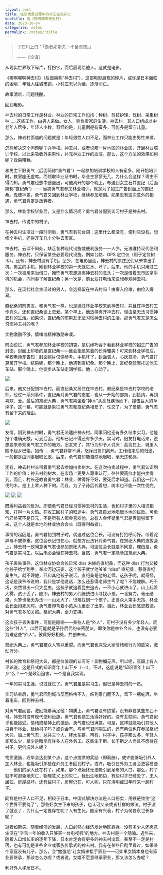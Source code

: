 ```yaml
---
layout: post
title: 经济发展过程中的村庄生死存亡
subtitle: 看《哪啊哪啊神去村》
data: 2023-10-04
categories: notes
permalink: /notes/:title
---
```


> 子在川上曰：「逝者如斯夫！不舍晝夜。」
> 
> ——《论语》


从现实世界取下碎片，打扮它，而后展现给他人。这就是电影。

《哪啊哪啊神去村》（后面简称“神去村”），这部电影展现的碎片，或许是日本面临的困境：年轻人往城市跑，小村庄无以为继，逐渐消亡。

故事清新，问题残酷。

回到电影。

神去村的日常工作是林业。林业的日常工作包括：种树、剪枝护理、伐树、采集树种……这些工作，由男人来做。女人，则负责家庭生活。神去村，其人口组成以中老年人居多，年轻人少数。奇怪的是，儿童倒是有蛮多，可能多是留守儿童。

那么，神去村面临的问题就是：年轻男性人口不足，而林业工作只能由男性来做。

怎样解决这个问题呢？办学校。神去村，或者说那一片地区的林业区，开展林业培训学校，以此来吸收外来男性，补充林业工作的血液。那么，这个方法的效果如何呢？效果糟糕。

和男主平野勇气（后面简称“勇气君”）一起参加培训学校的人有蛮多。刚开始培训时，教室座无虚席。而领取毕业证书时，毕业生寥寥无几。为什么会这样？理由不得而知。勇气君也想中途退出，可他离开的那个晚上，却遇到女主石井直纪（后面简称“直纪桑”）——当初勇气君参加林业培训，就是为了招生广告封面上的直纪桑。鬼使神差，勇气君又回到林业学校，继续参加培训。如果没有这次意外的相遇，勇气君肯定是放弃者。

那么，林业学校毕业后，又是什么情况呢？勇气君分配到实习村子是神去村。

神去村，传说中的村子。

在神去村生活过一段时间后，勇气君有句台词：这里什么都没有，便利店没有。想修个手机，还得开车几十分钟去市区。

神去村，云深不知处，缺乏各种现代设施或便利服务——人少，无法维持现代便利服务。神去村，只保留某些必要现代设施，例如公路、GPS 定位仪（用于定位树木）。还有，神去村没有手机。至少，在电影里面，神去村的原住民们从未拿出手机。男主的手机，刚到林业学校的第一天就进水、坏了。后来，他的手机只用过三次：一次被用来当借口，掩饰勇气君想逃离神去村的念头；一次是借着去市区拿手机的机会，向同事了解直纪桑；另一次是，前女友打电话来说想参观神去村。

那么，在现代社会生活过的男人，会选择留在神去村吗？由奢入俭难，由俭入奢易。

直纪桑的前男友，和勇气君一样，也是通过林业学校来到神去村，并且在神去村工作许久，还和直纪桑谈上恋爱。某个早上，他选择离开神去村，理由是无法习惯神去村的生活。如果说，直纪桑的前男友无法习惯神去村的生活，那勇气君又是怎么习惯神去村的呢？

实物激励不够，情绪或精神激励来凑。

前面说过，勇气君参加林业学校的初衷，是机缘巧合下看到林业学校的招生广告的封面，封面上印着的是直纪桑——谁会拒绝笑着的长泽雅美！可来到林业学校后，学校老师却告知：封面照片仅供参考。手机坏了，封面骗人，心灰意冷，勇气君打算离开学校。结果呢，那个晚上，他遇到直纪桑。那个晚上，直纪桑骑摩托送他去车站。那个晚上，他徒步从车站走回学校。他，心动了。

![](https://user-images.githubusercontent.com/115197878/273102604-5127110b-39f2-4a30-b382-7a0d2bcabda1.png)

后来，他又分配到神去村，而直纪桑又居住在神去村。直纪桑是神去村学校的老师。经过一系列事件，直纪桑对勇气君的态度，也从一开始的鄙夷，到接纳，再到喜欢、爱。最后的祭祀大典，勇气君乘坐着“神木”从高处疾驰而下，撞击巨大的草垛子。这一幕，可能就是象征勇气君和直纪桑相爱了、性交了。为了爱情，勇气君有留下来的理由。

![](https://user-images.githubusercontent.com/115197878/273100135-45fbc90b-35d6-4705-83de-d74563279f81.png)

友情。刚到神去村时，勇气君无法适应神去村。同事问他还有多久结束实习，他能报个准确天数。可到后面，他却已记不得还有多少天。实习时，旧友打电话来，说想要来参观勇气君工作的地方。旧友来了，其行为却令人讨厌：高高在上，城里人瞧不起乡巴佬，猎奇……勇气君非常不满，怒斥旧友们离开。工作结束后的归途，一般都是由同事起唱民歌，后来，勇气君却能自然地起唱，毫无违和感。

还有，神去村村长带着勇气君去参加拍卖树木。在这次拍卖过程中，勇气君认识到工作的价值：神去村的树木，在市场上更受人尊重认可，往往要高价才能拍卖得到。而且，村长还教育勇气君：林业，做得好不好，要死后才知道。我们这一代人伐的木，是上上辈人种下的。而且，为了子孙后代着想，树木也不能一次性伐完。

![](https://user-images.githubusercontent.com/115197878/273102484-a352ed2c-47cf-458c-a579-554297df2ecd.png)
![](https://user-images.githubusercontent.com/115197878/273102784-43ceda70-095d-433e-a23b-eb533cf0edc6.png)
![](https://user-images.githubusercontent.com/115197878/273102821-172f423e-8732-4cc4-818b-b2ca2b94d359.png)

既得利益者的反对。即便勇气君已经习惯神去村的生活，也和村子里的人相识相知、打得一片火热。在收工回村子的归途中，勇气君自发地唱起本地的民歌。可勇气君终究不是日元，不是所有人都会喜欢他，总有人会怀疑勇气君是否能够留下来，这个人就是本地的林业协会会长（既得利益者）。

事情的起因是，勇气君初到村子时，偶遇过这位会长，可没有打招呼问好。带着诧异与不被尊重，这位会长记恨在心，就想方设法针对勇气君。在祭祀大典的选拔会上，神去村一致同意勇气君也参加祭祀大典，可这位会长就是不同意，理由是，勇气君是实习生，以后未必会留在神去村。当然，勇气君一定能参加祭祀大典。

孩子丢失事件。这位林业协会会长日常 diss 未嫁的直纪桑，而这种 diss 行为又被他孙子给学到手。某次河边玩耍，这个孩子就学他爷爷 “diss” 直纪桑，惹得直纪桑生气，就不理他，只和其他孩子说话。直纪桑是他的老师。这孩子呢，就奇怪，这话是我爷爷说的，我只是学他说话，怎么还惹得老师生气了呢？不能理解。巧不巧，突然冒出一只大昆虫，这孩子就追着昆虫追去，一不小心就进山了。山上起着大雾，孩子丢了。随即，神去村的男人们统统进山寻找小孩。一番努力，毫无结果。火警也毫无办法——山太大了，很难找到一个孩子。正当众人束手无策、林业会长面如死灰时，勇气君却背着小孩从山里走了出来。自此，林业会长感恩戴德，对勇气君多加关照。祭祀大典，全力支持。

这次孩子丢失事件，可能是隐喻——某些人是“外人”，可村子没有多少年轻人。而这些“外人”，以后可能就是子孙后代的亲密朋友。即使你是林业会长，也没有必要为难这些“外人”。彼此好好相处，共创未来。

祭祀大典上，勇气君被众人寄以重望。而勇气君也深受大家情绪和行为的感染，激动万分。

村长的教育和祭祀大典，都是价值观的认可呀！润物细无声。所以呢，豆瓣上有人评论说，这是日式的知识青年上山下乡（--!）。不过，这能说是“知识青年上山下乡”么？一个是政治迫害，一个是自我实现。

一年的实习生涯，说过就过了。勇气君虽是实习生，但已是神去村的一员。

实习结束后，勇气君回到城市反而格格不入。临到家门而不入，留下一瓶蛇酒，坐着电车，回到神去村。

对勇气君而言，激励能够满足他：物质上，勇气君没有欲望，没有非要某些东西不可。神去村没有现代便利设施，勇气君也能生活得好好的。没有互联网，勇气君似乎也能接受。情绪或精神上的激励，勇气君也很满意。可是，这样就能吸引其他人投身于林业、延续村子吗？或许会有。与勇气君同期生的，还有两位也在参加祭祀大典。加上勇气君，总共三个人，杯水车薪。再有，村子中，孩子那么多，年轻人却那么少，至少是暗示有许多人在外务工。这些生于斯、长于斯之人尚且不愿待在村子，更何况外人呢？

物质激励，迟早会达到某个点，这个点提供的奖励（即薪酬），或许能够吸引外人加入林业，也能吸引那些在外务工者回到村子。或许，吸引在外务工者会更容易些——他们的家人还在村子。如果，那个点始终无法吸引到足够的人口，那么，村子就不可避免地灭亡，物理意义上的灭亡。我出生地那边，有些村子已经没了，无人居住、房屋腐坏。还有些村子，房屋仍在，可人呢，只在清明或过年时来一趟村子。

同样是村子人口不足，相较于日本，中国式解决办法是人口拐卖，用铁链锁住“这个世界不要俺了”。那些妇女生下来的孩子，也认可父亲或者社群的做法。村子没了就没了，为什么一定要存在呢？人有生死，国家有兴衰，村子为何要永世长存呢？

逝者如斯夫。随着经济的发展，人口必然向经济发达地区靠拢。没有多少人还愿意生活在“辛苦一年的收入只够买一台电视机”的地方。神去村是一个隐喻。近年来，随着人口增长率的逐年下降，日本肯定会有更多的神去村出现。甚至不一定是村落，也有可能是某些企业或家族传承式的神去村。我有在某些日剧里看过，如果某个家庭没有儿子，那么，会“勉强地”让女婿来接手家业——可如果女婿本身也有家业要继承，那该怎么办呢？或者说，女婿不愿意继承家业，那又该怎么办呢？

利好外人移居日本。
